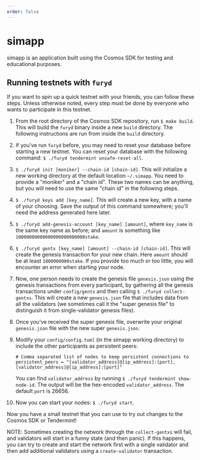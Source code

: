 ```yaml
---
order: false
---
```


# simapp

simapp is an application built using the Cosmos SDK for testing and educational purposes.

## Running testnets with `furyd`

If you want to spin up a quick testnet with your friends, you can follow these steps.
Unless otherwise noted, every step must be done by everyone who wants to participate
in this testnet.

1. From the root directory of the Cosmos SDK repository, run `$ make build`. This will build the
    `furyd` binary inside a new `build` directory. The following instructions are run from inside
    the `build` directory.
2. If you've run `furyd` before, you may need to reset your database before starting a new
    testnet. You can reset your database with the following command: `$ ./furyd tendermint unsafe-reset-all`.
3. `$ ./furyd init [moniker] --chain-id [chain-id]`. This will initialize a new working directory
    at the default location `~/.simapp`. You need to provide a "moniker" and a "chain id". These
    two names can be anything, but you will need to use the same "chain id" in the following steps.
4. `$ ./furyd keys add [key_name]`. This will create a new key, with a name of your choosing.
    Save the output of this command somewhere; you'll need the address generated here later.
5. `$ ./furyd add-genesis-account [key_name] [amount]`, where `key_name` is the same key name as
    before; and `amount` is something like `10000000000000000000000000stake`.
6. `$ ./furyd gentx [key_name] [amount] --chain-id [chain-id]`. This will create the genesis
    transaction for your new chain. Here `amount` should be at least `1000000000stake`. If you
    provide too much or too little, you will encounter an error when starting your node.
7. Now, one person needs to create the genesis file `genesis.json` using the genesis transactions
   from every participant, by gathering all the genesis transactions under `config/gentx` and then
   calling `$ ./furyd collect-gentxs`. This will create a new `genesis.json` file that includes data
   from all the validators (we sometimes call it the "super genesis file" to distinguish it from
   single-validator genesis files).
8. Once you've received the super genesis file, overwrite your original `genesis.json` file with
    the new super `genesis.json`.
9. Modify your `config/config.toml` (in the simapp working directory) to include the other participants as
    persistent peers:

    ```
    # Comma separated list of nodes to keep persistent connections to
    persistent_peers = "[validator_address]@[ip_address]:[port],[validator_address]@[ip_address]:[port]"
    ```

    You can find `validator_address` by running `$ ./furyd tendermint show-node-id`. The output will
    be the hex-encoded `validator_address`. The default `port` is 26656.
10. Now you can start your nodes: `$ ./furyd start`.

Now you have a small testnet that you can use to try out changes to the Cosmos SDK or Tendermint!

NOTE: Sometimes creating the network through the `collect-gentxs` will fail, and validators will start
in a funny state (and then panic). If this happens, you can try to create and start the network first
with a single validator and then add additional validators using a `create-validator` transaction.
